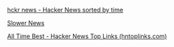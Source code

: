 ---
---

[hckr news - Hacker News sorted by time](https://hckrnews.com/)

[Slower News](https://www.slowernews.com/)

[All Time Best - Hacker News Top Links (hntoplinks.com)](https://www.hntoplinks.com/all)